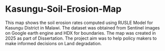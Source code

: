 # Kasungu-Soil-Erosion-Map
This map shows the soil erosion rates computed using RUSLE Model for Kasungu District in Malawi.  The dataset was obtained from Sentinel images on Google earth engine and HDX for boundaries. The map was created in 2025 as part of Dissertation. The project aim was to help policy makers to make informed decisions on Land degradation.

